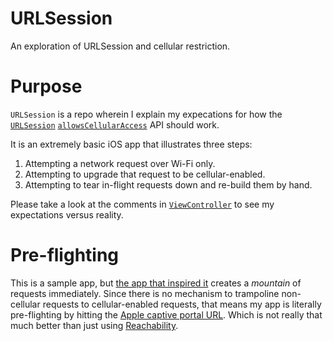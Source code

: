 # URLSession
An exploration of URLSession and cellular restriction.

# Purpose
`URLSession` is a repo wherein I explain my expecations for how the 
[`URLSession`][urls] [`allowsCellularAccess`][aca] API should work.

It is an extremely basic iOS app that illustrates three steps:

1. Attempting a network request over Wi-Fi only.
2. Attempting to upgrade that request to be cellular-enabled.
3. Attempting to tear in-flight requests down and re-build them by hand.

Please take a look at the comments in [`ViewController`][vc] to see
my expectations versus reality.

# Pre-flighting

This is a sample app, but [the app that inspired it][v] creates a
*mountain* of requests immediately. Since there is no mechanism to
trampoline non-cellular requests to cellular-enabled requests, that
means my app is literally pre-flighting by hitting the
[Apple captive portal URL][c]. Which is not really that much better
than just using [Reachability][r].

[urls]: https://developer.apple.com/documentation/foundation/urlsession
[aca]: https://developer.apple.com/documentation/foundation/urlsessionconfiguration/1409406-allowscellularaccess
[vc]: https://github.com/cliss/URLSession/blob/master/URLSession/ViewController.swift
[v]: https://itunes.apple.com/us/app/vignette-update-contact-pics/id1455924925?mt=8
[c]: http://captive.apple.com/hotspot-detect.html
[r]: https://developer.apple.com/library/archive/samplecode/Reachability/Introduction/Intro.html
